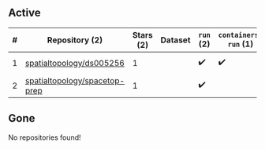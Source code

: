 ## Active
| # | Repository (2) | Stars (2) | Dataset | `run` (2) | `containers-run` (1) | Last Modified |
| --- | --- | --- | --- | --- | --- | --- |
| 1 | [spatialtopology/ds005256](https://github.com/spatialtopology/ds005256) | 1 |  | :heavy_check_mark: | :heavy_check_mark: | 2024-10-31 00:43:10+00:00 |
| 2 | [spatialtopology/spacetop-prep](https://github.com/spatialtopology/spacetop-prep) | 1 |  | :heavy_check_mark: |  | 2024-11-01 00:33:43+00:00 |

## Gone
No repositories found!
